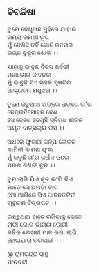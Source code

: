 ## ବିବନ୍ଦିଷା
   
ତୁମେ ଦେଖୁଅଛ ମୁହଁରେ ଯାହାର  
                 ରମ୍ୟ ରମଣୀ ରୂପ  
ମୁଁ ଦେଖିଛି ତହିଁ କୋଟି ଜନମର  
                 ଭଗ୍ନ ବୁକୁର ଶୋକ  ।।  
                 
ଯାହାକୁ ଭାବୁଛ ଦିବସ ଶର୍ବରୀ  
                 ମହାଭୋଗ ଜୀବନର  
ମୁଁ ଭାବୁଛି ସିଏ ସକଳ ସୃଷ୍ଟିର  
                ଆଦ୍ଯତମ ମଧୁଝର  ।।  
                
ତୁମେ ରଚୁଥାଅ ଅଙ୍ଗେ ଅଙ୍ଗେ ତା'ର  
                ନେତ୍ରବିମୋହନ  ବେଶ  
ସେ ବେଶେ ଦେଖୁଛି ସ୍ନିଗ୍ଧ ଶୀତଳ  
               ଅମୃତ ବାତ୍ସଲ୍ୟ  ରସ  ।।  
               
ଅଧରେ ଫୁଟାଅ  କଳ୍ପ ଲୋକର  
                କାମିନୀ  କାମନା ଫୁଲ  
ମୁଁ କଳୁଛି ତା'ର କଅଁଳ ଓଠର  
                ପରଶ ଶିଖରୀ  ଚୂଳ  ।।  
                
ତୁମ ଲାଗି ଯିଏ କୂଳ ଲଂଘି ଦିଏ  
                 ମାଡ଼େ ସେ ଅମଡ଼ା ବାଟ  
ମୋ ଆଖିରେ ସିଏ ପାବନତଟିନୀ  
                 ଚାରୁତମ  ଚିତ୍ରପଟ  ।।  
                 
ଇଛ୍ଛୁଥାଅ ହାତେ ରଖିବାକୁ କେତେ  
                ନାରୀ ଭୋଗ ଭାଗ୍ୟ ଡୋରୀ  
କବିର ଲେଖନୀ  ମାନ ରକ୍ଷା ଲାଗି  
                ହୋଇଯାଉ  ତରବାରୀ  ।।  

@ ରାମଚନ୍ଦ୍ର ସାହୁ  
     ପଂଚବଟୀ
